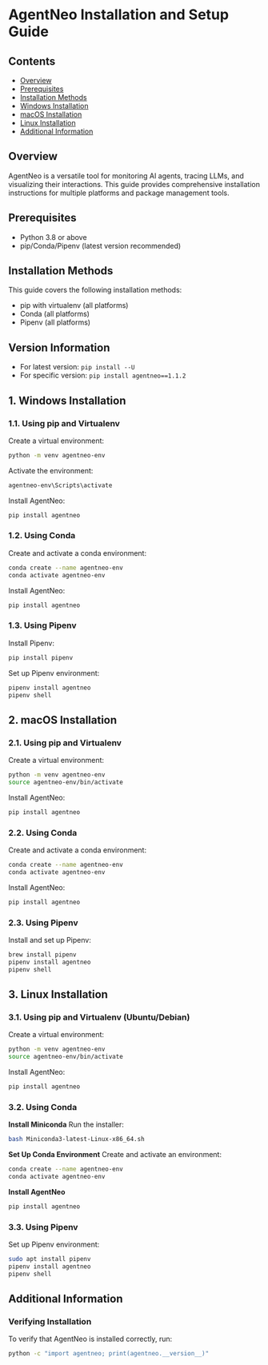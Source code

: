 # AgentNeo Installation and Setup Guide 
## Contents
- [Overview](#overview)
- [Prerequisites](#prerequisites)
- [Installation Methods](#installation-methods)
- [Windows Installation](#1-windows-installation)
- [macOS Installation](#2-macos-installation)
- [Linux Installation](#3-linux-installation)
- [Additional Information](#additional-information)

## Overview
AgentNeo is a versatile tool for monitoring AI agents, tracing LLMs, and visualizing their interactions. This guide provides comprehensive installation instructions for multiple platforms and package management tools.

## Prerequisites
- Python 3.8 or above
- pip/Conda/Pipenv (latest version recommended)

## Installation Methods
This guide covers the following installation methods:
- pip with virtualenv (all platforms)
- Conda (all platforms)
- Pipenv (all platforms)

## Version Information
- For latest version: `pip install --U`
- For specific version: `pip install agentneo==1.1.2`

## 1. Windows Installation
### 1.1. Using pip and Virtualenv
Create a virtual environment:
```bash
python -m venv agentneo-env
```
Activate the environment:
```bash
agentneo-env\Scripts\activate
```
Install AgentNeo:
```bash
pip install agentneo
```

### 1.2. Using Conda
Create and activate a conda environment:
```bash
conda create --name agentneo-env
conda activate agentneo-env
```
Install AgentNeo:
```bash
pip install agentneo
```

### 1.3. Using Pipenv
Install Pipenv:
```bash
pip install pipenv
```
Set up Pipenv environment:
```bash
pipenv install agentneo
pipenv shell
```

## 2. macOS Installation
### 2.1. Using pip and Virtualenv
Create a virtual environment:
```bash
python -m venv agentneo-env
source agentneo-env/bin/activate
```
Install AgentNeo:
```bash
pip install agentneo
```

### 2.2. Using Conda
Create and activate a conda environment:
```bash
conda create --name agentneo-env
conda activate agentneo-env
```
Install AgentNeo:
```bash
pip install agentneo
```

### 2.3. Using Pipenv
Install and set up Pipenv:
```bash
brew install pipenv
pipenv install agentneo
pipenv shell
```

## 3. Linux Installation
### 3.1. Using pip and Virtualenv (Ubuntu/Debian)
Create a virtual environment:
```bash
python -m venv agentneo-env
source agentneo-env/bin/activate
```
Install AgentNeo:
```bash
pip install agentneo
```

### 3.2. Using Conda
**Install Miniconda**
Run the installer:
```bash
bash Miniconda3-latest-Linux-x86_64.sh
```

**Set Up Conda Environment**
Create and activate an environment:
```bash
conda create --name agentneo-env
conda activate agentneo-env
```

**Install AgentNeo**
```bash
pip install agentneo
```

### 3.3. Using Pipenv
Set up Pipenv environment:
```bash
sudo apt install pipenv
pipenv install agentneo
pipenv shell
```

## Additional Information
### Verifying Installation
To verify that AgentNeo is installed correctly, run:
```bash
python -c "import agentneo; print(agentneo.__version__)"
```
